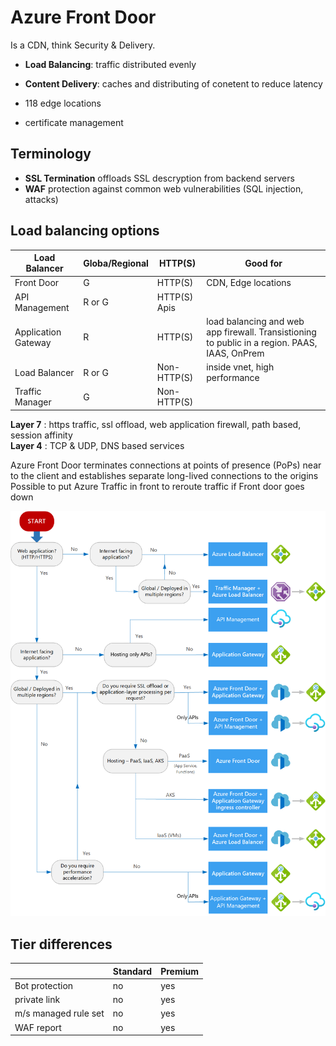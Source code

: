 # Azure Front Door 
Is a CDN, think Security & Delivery. 
- **Load Balancing**: traffic distributed evenly   
- **Content Delivery**: caches and distributing of conetent to reduce latency  

- 118 edge locations 
- certificate management 

## Terminology 
- **SSL Termination** offloads SSL descryption from backend servers  
- **WAF** protection against common web vulnerabilities (SQL injection, attacks) 

## Load balancing options
| Load Balancer | Globa/Regional | HTTP(S) | Good for | 
| --- | --- | --- | --- | 
| Front Door | G | HTTP(S) | CDN, Edge locations |
| API Management | R or G | HTTP(S) Apis | |
| Application Gateway | R | HTTP(S) | load balancing and web app firewall. Transistioning to public in a region. PAAS, IAAS, OnPrem | 
| Load Balancer | R or G | Non-HTTP(S) | inside vnet, high performance | 
| Traffic Manager | G | Non-HTTP(S) | 

**Layer 7** : https traffic, ssl offload, web application firewall, path based, session affinity   
**Layer 4** : TCP & UDP, DNS based services  

Azure Front Door terminates connections at points of presence (PoPs) near to the client and establishes separate long-lived connections to the origins  
Possible to put Azure Traffic in front to reroute traffic if Front door goes down 

![Load Balancing Decision Tree](/azure/load-balancing-decision-tree.png)

## Tier differences 
|  | Standard | Premium |
| --- | --- | --- |
| Bot protection | no | yes | 
| private link | no | yes | 
| m/s managed rule set | no | yes |
| WAF report | no | yes | 
